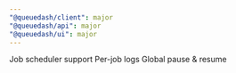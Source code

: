 ```yaml
---
"@queuedash/client": major
"@queuedash/api": major
"@queuedash/ui": major
---
```


Job scheduler support 
Per-job logs
Global pause & resume

